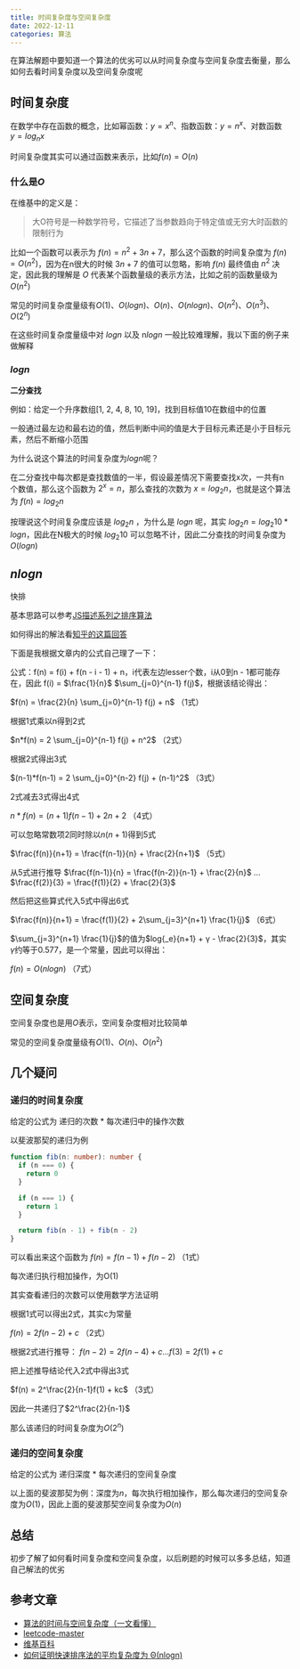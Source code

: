 ```yaml
---
title: 时间复杂度与空间复杂度
date: 2022-12-11
categories: 算法
---
```


在算法解题中要知道一个算法的优劣可以从时间复杂度与空间复杂度去衡量，那么如何去看时间复杂度以及空间复杂度呢

## 时间复杂度

在数学中存在函数的概念，比如幂函数：$y = x^n$、指数函数：$y = n^x$、对数函数 $y = log{_n}{x}$

时间复杂度其实可以通过函数来表示，比如$f(n) = O(n)$

### 什么是$O$

在维基中的定义是：

> 大O符号是一种数学符号，它描述了当参数趋向于特定值或无穷大时函数的限制行为

比如一个函数可以表示为 $f(n) = n^2 + 3n + 7$，那么这个函数的时间复杂度为 $f(n) = O(n^2)$，因为在n很大的时候 $3n + 7$ 的值可以忽略，影响 $f(n)$ 最终值由 $n^2$ 决定，因此我的理解是 $O$ 代表某个函数量级的表示方法，比如之前的函数量级为 $O(n^2)$

常见的时间复杂度量级有$O(1)、O(log{n})、O(n)、O(nlog{n})、O(n^2)、O(n^3)、O(2^n)$

在这些时间复杂度量级中对 $log{n}$ 以及 n$log{n}$ 一般比较难理解，我以下面的例子来做解释

### $log{n}$

**二分查找**

例如：给定一个升序数组[1, 2, 4, 8, 10, 19]，找到目标值10在数组中的位置

一般通过最左边和最右边的值，然后判断中间的值是大于目标元素还是小于目标元素，然后不断缩小范围

为什么说这个算法的时间复杂度为$log{n}$呢？

在二分查找中每次都是查找数值的一半，假设最差情况下需要查找x次，一共有n个数值，那么这个函数为 $2^x = n$，那么查找的次数为 $x = log{_2}{n}$，也就是这个算法为 $f(n) = log{_2}{n}$

按理说这个时间复杂度应该是 $log{_2}{n}$ ，为什么是 $log{n}$ 呢，其实 $log{_2}{n} = log{_2}{10} * log{n}$，因此在N极大的时候 $log{_2}{10}$ 可以忽略不计，因此二分查找的时间复杂度为 $O(log{n})$

## $nlog{n}$

快排

基本思路可以参考[JS描述系列之排序算法](https://zjgyb.github.io/views/algorithm/paixu.html#%E5%BF%AB%E9%80%9F%E6%8E%92%E5%BA%8F)

如何得出的解法看[知乎的这篇回答](https://www.zhihu.com/question/22393997)

下面是我根据文章内的公式自己理了一下：

公式：f(n) = f(i) + f(n - i - 1) + n，i代表左边lesser个数，i从0到n - 1都可能存在，因此 f(i) = $\frac{1}{n}$ $\sum_{j=0}^{n-1} f(j)$，根据该结论得出：

$f(n) = \frac{2}{n} \sum_{j=0}^{n-1} f(j) + n$ （1式）

根据1式乘以n得到2式

$n*f(n) = 2 \sum_{j=0}^{n-1} f(j) + n^2$ （2式）

根据2式得出3式

$(n-1)*f(n-1) = 2 \sum_{j=0}^{n-2} f(j) + (n-1)^2$ （3式）

2式减去3式得出4式

$n*f(n) = (n+1)f(n-1) + 2n + 2$ （4式）

可以忽略常数项2同时除以$n(n + 1)$得到5式

$\frac{f(n)}{n+1} = \frac{f(n-1)}{n} + \frac{2}{n+1}$ （5式）

从5式进行推导
$\frac{f(n-1)}{n} = \frac{f(n-2)}{n-1} + \frac{2}{n}$
...
$\frac{f(2)}{3} = \frac{f(1)}{2} + \frac{2}{3}$

然后把这些算式代入5式中得出6式

$\frac{f(n)}{n+1} = \frac{f(1)}{2} + 2\sum_{j=3}^{n+1} \frac{1}{j}$ （6式）

$\sum_{j=3}^{n+1} \frac{1}{j}$的值为$log{_e}{n+1} + γ - \frac{2}{3}$，其实$γ$约等于0.577，是一个常量，因此可以得出：

$f(n) = O(nlog{n})$ （7式）

## 空间复杂度

空间复杂度也是用$O$表示，空间复杂度相对比较简单

常见的空间复杂度量级有$O(1)、O(n)、O(n^2)$

## 几个疑问

### 递归的时间复杂度

给定的公式为 递归的次数 * 每次递归中的操作次数

以斐波那契的递归为例

```ts
function fib(n: number): number {
  if (n === 0) {
    return 0
  }

  if (n === 1) {
    return 1
  }

  return fib(n - 1) + fib(n - 2)
}
```

可以看出来这个函数为 $f(n) = f(n - 1) + f(n - 2)$ （1式）

每次递归执行相加操作，为O(1)

其实查看递归的次数可以使用数学方法证明

根据1式可以得出2式，其实c为常量

$f(n) = 2f(n-2) + c$ （2式）

根据2式进行推导：
$f(n-2) = 2f(n-4) + c ... f(3) = 2f(1) + c$

把上述推导结论代入2式中得出3式

$f(n) = 2^\frac{2}{n-1}f(1) + kc$ （3式）

因此一共递归了$2^\frac{2}{n-1}$

那么该递归的时间复杂度为$O(2^n)$

### 递归的空间复杂度

给定的公式为 递归深度 * 每次递归的空间复杂度

以上面的斐波那契为例：深度为$n$，每次执行相加操作，那么每次递归的空间复杂度为$O(1)$，因此上面的斐波那契空间复杂度为$O(n)$

## 总结

初步了解了如何看时间复杂度和空间复杂度，以后刷题的时候可以多多总结，知道自己解法的优劣

## 参考文章

- [算法的时间与空间复杂度（一文看懂）](https://zhuanlan.zhihu.com/p/50479555)
- [leetcode-master](https://github.com/youngyangyang04/leetcode-master/blob/master/problems/%E5%89%8D%E5%BA%8F/%E5%85%B3%E4%BA%8E%E6%97%B6%E9%97%B4%E5%A4%8D%E6%9D%82%E5%BA%A6%EF%BC%8C%E4%BD%A0%E4%B8%8D%E7%9F%A5%E9%81%93%E7%9A%84%E9%83%BD%E5%9C%A8%E8%BF%99%E9%87%8C%EF%BC%81.md)
- [维基百科](https://en.wikipedia.org/wiki/Big_O_notation#Infinite_asymptotics)
- [如何证明快速排序法的平均复杂度为 Θ(nlogn)](https://www.zhihu.com/question/22393997)